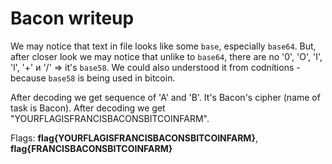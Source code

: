 # Bacon writeup
We may notice that text in file looks like some `base`, especially `base64`. But, after closer look we may notice that unlike to `base64`, there are no '0', 'O', 'I', 'l', '+' и '/' => it's `base58`. We could also understood it from codnitions - because `base58` is being used in bitcoin.

After decoding we get sequence of 'A' and 'B'. It's Bacon's cipher (name of task is Bacon). After decoding we get "YOURFLAGISFRANCISBACONSBITCOINFARM".

Flags: **flag{YOURFLAGISFRANCISBACONSBITCOINFARM}**, **flag{FRANCISBACONSBITCOINFARM}**
